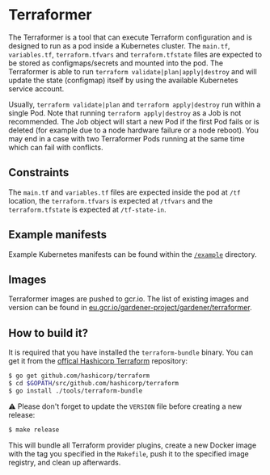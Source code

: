 # Terraformer

The Terraformer is a tool that can execute Terraform configuration and is designed to run as a pod inside a Kubernetes cluster. The `main.tf`, `variables.tf`, `terraform.tfvars` and `terraform.tfstate` files are expected to be stored as configmaps/secrets and mounted into the pod. The Terraformer is able to run `terraform validate|plan|apply|destroy` and will update the state (configmap) itself by using the available Kubernetes service account.

Usually, `terraform validate|plan` and `terraform apply|destroy` run within a single Pod. Note that running `terraform apply|destroy` as a Job is not recommended. The Job object will start a new Pod if the first Pod fails or is deleted (for example due to a node hardware failure or a node reboot). You may end in a case with two Terraformer Pods running at the same time which can fail with conflicts.

## Constraints

The `main.tf` and `variables.tf` files are expected inside the pod at `/tf` location, the `terraform.tfvars` is expected at `/tfvars` and the `terraform.tfstate` is expected at `/tf-state-in`.

## Example manifests

Example Kubernetes manifests can be found within the [`/example`](example) directory.

## Images

Terraformer images are pushed to gcr.io. The list of existing images and version can be found in [eu.gcr.io/gardener-project/gardener/terraformer](https://eu.gcr.io/gardener-project/gardener/terraformer).

## How to build it?

It is required that you have installed the `terraform-bundle` binary. You can get it from the [offical Hashicorp Terraform](https://github.com/hashicorp/terraform) repository:

```bash
$ go get github.com/hashicorp/terraform
$ cd $GOPATH/src/github.com/hashicorp/terraform
$ go install ./tools/terraform-bundle
```

:warning: Please don't forget to update the `VERSION` file before creating a new release:

```bash
$ make release
```

This will bundle all Terraform provider plugins, create a new Docker image with the tag you specified in the `Makefile`, push it to the specified image registry, and clean up afterwards.
